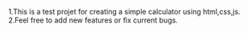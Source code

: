 1.This is a test projet for creating a simple calculator using html,css,js.
2.Feel free to add new features or fix current bugs.
